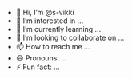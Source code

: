 - 👋 Hi, I’m @s-vikki
- 👀 I’m interested in ...
- 🌱 I’m currently learning ...
- 💞️ I’m looking to collaborate on ...
- 📫 How to reach me ...
- 😄 Pronouns: ...
- ⚡ Fun fact: ...

<!---
s-vikki/s-vikki is a ✨ special ✨ repository because its `README.md` (this file) appears on your GitHub profile.
You can click the Preview link to take a look at your changes.
--->
